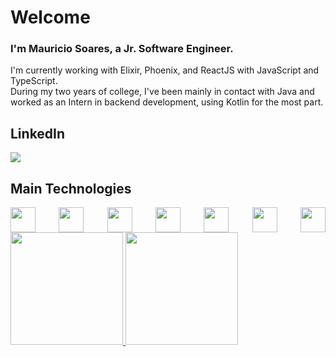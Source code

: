 # Welcome

### I'm Mauricio Soares, a Jr. Software Engineer.

I'm currently working with Elixir, Phoenix, and ReactJS with JavaScript and TypeScript.
<br>
During my two years of college, I've been mainly in contact with Java and worked as an Intern in backend development, using Kotlin for the most part.

## LinkedIn

<a href="https://www.linkedin.com/in/seu-usuário-linkedln-aqui" target="_blank"><img loading="lazy" src="https://img.shields.io/badge/-LinkedIn-%230077B5?style=for-the-badge&logo=linkedin&logoColor=white" target="_blank"></a>

## Main Technologies

<div style="display: flex; flex-direction: row; justify-content: space-between;">
    <img loading="lazy" src="https://cdn.jsdelivr.net/gh/devicons/devicon/icons/kotlin/kotlin-original.svg" width="40px" height="40px" />
    <img loading="lazy" src="https://cdn.jsdelivr.net/gh/devicons/devicon/icons/java/java-original.svg" width="40px" height="40px" />
    <img loading="lazy" src="https://cdn.jsdelivr.net/gh/devicons/devicon/icons/react/react-original.svg" width="40px" height="40px" />
    <img loading="lazy" src="https://cdn.jsdelivr.net/gh/devicons/devicon/icons/javascript/javascript-original.svg" width="40px" height="40px" />
    <img loading="lazy" src="https://cdn.jsdelivr.net/gh/devicons/devicon/icons/typescript/typescript-original.svg" width="40px" height="40px" />
    <img loading="lazy" src="https://cdn.jsdelivr.net/gh/devicons/devicon/icons/elixir/elixir-original.svg" width="40px" height="40px" />
    <img loading="lazy" src="https://cdn.jsdelivr.net/gh/devicons/devicon/icons/phoenix/phoenix-original.svg" width="40px" height="40px" />  
</div>       

<div>
    <a href="https://github.com/MauricioMSoares">
    <img loading="lazy" height="180em" src="https://github-readme-stats.vercel.app/api/top-langs/?username=MauricioMSoares&layout=compact&langs_count=7&theme=dracula"/>
    <img loading="lazy" height="180em" src="https://github-readme-stats.vercel.app/api?username=MauricioMSoares&show_icons=true&theme=dracula&include_all_commits=true&count_private=true"/>
</div>